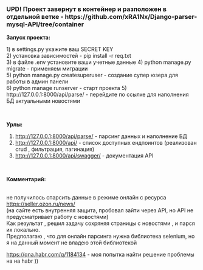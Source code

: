 <h3><span style={color:red}>UPD!</span> Проект завернут в контейнер и разположен в отдельной ветке - https://github.com/xRA1Nx/Django-parser-mysql-API/tree/container</h3>

<b>Запуск проекта:</b><br />
<p>
  1) в settings.py укажите ваш SECRET KEY<br>
  2) установка зависимостей - pip install -r req.txt <br />
  3) в файле .env установите ваши учетные данные
  4) python manage.py migrate - применяем миграции <br />
  5) python manage.py createsuperuser - создание супер юзера для работы в админ
  панели <br />
  6) python manage runserver - старт проекта 5) http://127.0.0.1:8000/api/parse/
  - перейдите по ссылке для наполнения БД актуальными новостями <br />
</p>
<br />

<b>Урлы:</b><br />
1) http://127.0.0.1:8000/api/parse/ - парсинг данных и наполнение БД <br />
2) http://127.0.0.1:8000/api/ - список доступных ендпоинтов (реализован crud ,
фильтрация, пагинация)<br />
3) http://127.0.0.1:8000/api/swagger/ - документация API <br />
<br>

<b>Комментарий:</b><br /><br>

не получилось спарсить данные в режиме онлайн с ресурса https://seller.ozon.ru/news/<br>
(на сайте есть внутренняя защита, пробовал зайти через API, но API не предусматривает работу с новостями)<br>
Как результат , решил задачу сохряняя страницы с новостями , и парся их локально.<br>
Предполагаю , что для онлайн парсинга нужна библиотека selenium, но я на данный момент не владею этой библиотекой<br>

https://qna.habr.com/q/1184134 - моя попытка найти решение проблемы на на habr ))


